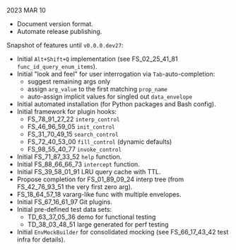 
2023 MAR 10

*   Document version format.
*   Automate release publishing.

Snapshot of features until `v0.0.0.dev27`:

*   Initial `Alt+Shift+Q` implementation (see FS_02_25_41_81 `func_id_query_enum_items`).
*   Initial "look and feel" for user interrogation via `Tab`-auto-completion:
    *   suggest remaining args only
    *   assign `arg_value` to the first matching `prop_name`
    *   auto-assign implicit values for singled out `data_envelope`
*   Initial automated installation (for Python packages and Bash config).
*   Initial framework for plugin hooks:
    *   FS_78_91_27_22 `interp_control`
    *   FS_46_96_59_05 `init_control`
    *   FS_31_70_49_15 `search_control`
    *   FS_72_40_53_00 `fill_control` (dynamic defaults)
    *   FS_98_55_40_77 `invoke_control`
*   Initial FS_71_87_33_52 `help` function.
*   Initial FS_88_66_66_73 `intercept` function.
*   Initial FS_39_58_01_91 LRU query cache with TTL.
*   Propose completion for FS_01_89_09_24 interp tree (from FS_42_76_93_51 the very first zero arg).
*   FS_18_64_57_18 vararg-like func with multiple envelopes.
*   Initial FS_67_16_61_97 Git plugins.
*   Initial pre-defined test data sets:
    *   TD_63_37_05_36 demo for functional testing
    *   TD_38_03_48_51 large generated for perf testing
*   Initial `EnvMockBuilder` for consolidated mocking (see FS_66_17_43_42 test infra for details).
